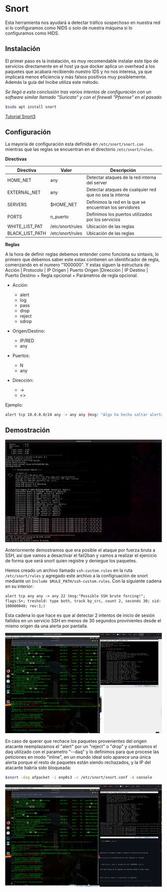 # Snort

Esta herramienta nos ayudará a detectar tráfico sospechoso en nuestra red si lo configuramos como NIDS o solo de nuestra máquina si lo configuramos como HIDS.

## Instalación

El primer paso es la instalación, es muy recomendable instalar este tipo de servicios directamente en el host ya que docker aplica un overhead a los paquetes que acabará recibiendo nuestro IDS y no nos interesa, ya que implicará menos eficiencia y más falsos positivos muy posiblemente. Además la guía del Incibe utiliza este método.

*Se llegó a esta conclusión tras varios intentos de configuración con un software similar llamado "Suricata" y con el firewall "Pfsense" en el pasado*

```bash
$sudo apt install snort
```

[Tutorial Snort3](https://linoxide.com/install-snort-on-ubuntu/)

## Configuración

La mayoría de configuración esta definida en `/etc/snort/snort.con` mientras que las reglas se encuentran en el directorio `/etc/snort/rules`.

**Directivas**

|Directiva|Valor|Descripción|
|---------|-----|-----------|
|HOME_NET |any  |Detectar ataques de la red interna del server|
|EXTERNAL_NET|any|Detectar ataques de cualquier red que no sea la interna|
|SERVERS|$HOME_NET|Definimos la red en la que se encuentran los servidores|
|PORTS|n_puerto|Definimos los puertos utilizados por los servicios|
|WHITE_LIST_PAT|/etc/snort/rules|Ubicación de las reglas|
|BLACK_LIST_PATH|/etc/snort/rules|Ubicación de las reglas|

**Reglas**

A la hora de definir reglas debemos entender como funciona su sintaxis, lo primero que debemos saber este estas contienen un identificador de regla, comenzando en el numero "1000000". Y estas siguen la estructura de: Acción | Protocolo | IP Origen | Puerto Origen |Dirección | IP Destino | Puerto Destino + Regla opcional + Parámetros de regla opcional.

+ Acción:
    + alert
    + log
    + pass
    + drop
    + reject
    + sdrop

+ Origen/Destino:
    + IP/RED
    + any

+ Puertos:
    + N
    + any

+ Dirección:
    + -> 
    + <>

Ejemplo:

```bash
alert tcp 10.0.0.0/24 any -> any any (msg: "Algo ha hecho saltar alerta"; content: "Petó algo"; sid:1000001; rev:1;)
```

## Demostración

![start](img/1.png)

Anteriormente demostramos que era posible el ataque por fuerza bruta a SSH, así que vamos a desactivar el fail2ban y vamos a realizar el ejercicio de forma que será snort quien registre y deniegue los paquetes.

Hemos creado un archivo llamado `ssh-custom.rules` en la ruta `/etc/snort/rules` y agregado este archivo a la configruación de snort mediante un `Include $RULE_PATH/ssh-custom.rules`. Con la siguiente cadena en su interior: 

```
alert tcp any any -> any 22 (msg:"Possible SSH brute forcing!"; flags:S+; treshold: type both, track by_src, count 2, seconds 30; sid: 100000040; rev:1;)
```

Esta cadena lo que hace es que al detectar 2 intentos de inicio de sesión fallidos en un servicio SSH en menos de 30 segundos provinientes desde el mismo origen da una alerta por pantalla.

![detect](img/2.png)

En caso de querer que rechace los paquetes provenientes del origen atacante reemplazamos el "alert" por un "reject" o "drop" y cambiamos el daq utilizado con el parametro "--daq" y lo definimos para que procese las peticiones en modo "inline", en un mundo ideal solo aparece una única alerta porque el resto de paquetes están siendo rechazados, y la IP del atacante habría sido bloqueada:

```bash
$snort -daq afpacket -i enp0s3 -c /etc/snort/snort.conf -A console
```

![reject](img/3.png)